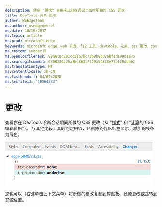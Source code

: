 ```yaml
---
description: 使用 "更改" 窗格来比较在调试页面时所做的 CSS 更改
title: DevTools-元素-更改
author: MSEdgeTeam
ms.author: msedgedevrel
ms.date: 10/10/2017
ms.topic: article
ms.prod: microsoft-edge
keywords: microsoft edge、web 开发、f12 工具、devtools、元素、css 更改、css 差异
ms.custom: seodec18
ms.openlocfilehash: 89a8c8c201cd2167bd73b8b8b69abf1d199d1e7b
ms.sourcegitcommit: 6860234c25a8be863b7f29a54838e78e120dbb62
ms.translationtype: MT
ms.contentlocale: zh-CN
ms.lasthandoff: 04/09/2020
ms.locfileid: "10564283"
---
```

# 更改
查看你在 DevTools 诊断会话期间所做的 CSS 更改（从 "[样式](./styles.md)" 和 "[计算](./computed.md)的 CSS 编辑窗格"）。 与其他比较工具的约定相似，已删除的行以红色显示，添加的线条为绿色。

!["更改" 窗格](../media/elements_changes.png)

您也可以（右键单击上下文菜单）将所做的更改复制到剪贴板、还原更改或跳转到其源位置。